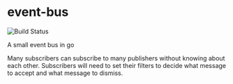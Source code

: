 # event-bus

![Build Status](https://travis-ci.com/husainaloos/event-bus.svg?branch=master)

A small event bus in go

Many subscribers can subscribe to many publishers without knowing about each other. Subscribers will need to set their filters to decide what message to accept and what message to dismiss.